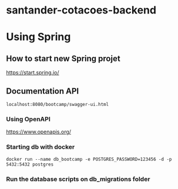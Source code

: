 # santander-cotacoes-backend



# Using Spring

## How to start new Spring projet

https://start.spring.io/


## Documentation API 

```
localhost:8080/bootcamp/swagger-ui.html
```


### Using OpenAPI

https://www.openapis.org/


### Starting db with docker

```
docker run --name db_bootcamp -e POSTGRES_PASSWORD=123456 -d -p 5432:5432 postgres
```

### Run the database scripts on db_migrations folder